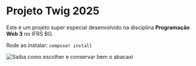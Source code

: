 # Projeto Twig 2025 
Este é um projeto super especial desenvolvido na disciplina **Programação Web 3** no IFRS BG.

Rode ao instalar:
		    `composer install`



![Saiba como escolher e conservar bem o abacaxi](https://boanoticiabrasil.com.br/wp-content/uploads/2024/06/como-escolher-abacaxi.jpg)